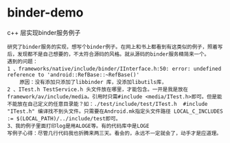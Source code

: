 binder-demo
===========

c++ 层实现binder服务例子

    研究了binder服务的实现，想写个binder例子。在网上和书上都看到有这类似的例子，照着写后，发现都不是自己想要的，不太符合源码的风格。就从源码的binder服务精简来一个。
    遇到的问题：
    1 、frameworks/native/include/binder/IInterface.h:50: error: undefined reference to 'android::RefBase::~RefBase()'
        原因：没有添加只添加了libbinder 库，没添加libutils库，
    2 、ITest.h TestService.h 头文件放在哪里，才能包含。一开是我是放在framework/av/include/media。引用时只需#include <media/ITest.h>即可。但是能不能放在自己定义的任意目录能？如：./test/include/test/ITest.h  #include "ITest.h" 编译找不到头文件。只需要在Android.mk指定头文件路径 LOCAL_C_INCLUDES := $(LOCAL_PATH)/../include/test即可。
    3、我的例子里面打印log是用ALOGE等。有的代码库中是LOGE
    写例子心得：尽管几行代码我也折腾来两三天。看会的，永远不一定就会了，动手才是应道理。



